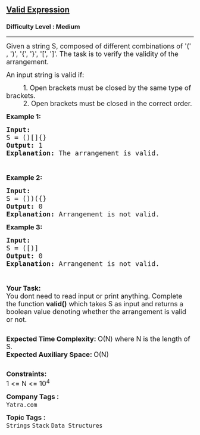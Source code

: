 <h2><a href="https://www.geeksforgeeks.org/problems/valid-expression1025/1?page=3&category=Stack&sortBy=submissions">Valid Expression</a></h2><h3>Difficulty Level : Medium</h3><hr><div class="problems_problem_content__Xm_eO"><p><span style="font-size:18px">Given a string S, composed of different combinations of '(' , ')', '{', '}', '[', ']'. The task is to verify the validity of the arrangement.</span></p>

<p><span style="font-size:18px">An input string is valid if:</span></p>

<p><span style="font-size:18px">&nbsp; &nbsp; &nbsp; &nbsp; &nbsp;1. Open brackets must be closed by the same type of brackets.<br>
&nbsp; &nbsp; &nbsp; &nbsp; &nbsp;2. Open brackets must be closed in the correct order.</span></p>

<p><strong><span style="font-size:18px">Example 1:</span></strong></p>

<pre><span style="font-size:18px"><strong>Input:</strong>
S = ()[]{}
<strong>Output:</strong> 1
<strong>Explanation: </strong>The arrangement is valid.</span></pre>

<p>&nbsp;</p>

<p><strong><span style="font-size:18px">Example 2:</span></strong></p>

<pre><span style="font-size:18px"><strong>Input:</strong>
S = ())({}
<strong>Output:</strong> 0
<strong>Explanation: </strong>Arrangement is not valid.</span></pre>

<p><strong><span style="font-size:18px">Example 3:</span></strong></p>

<pre><span style="font-size:18px"><strong>Input:</strong>
S = ([)]
<strong>Output:</strong> 0
<strong>Explanation: </strong>Arrangement is not valid.</span></pre>

<p>&nbsp;</p>

<p><span style="font-size:18px"><strong>Your Task: &nbsp;</strong><br>
You dont need to read input or print anything. Complete the function <strong>valid()</strong> which takes S as input and returns a boolean value denoting whether the arrangement is valid or not.</span></p>

<p><br>
<span style="font-size:18px"><strong>Expected Time Complexity: </strong>O(N) where N is the length of S.<br>
<strong>Expected Auxiliary Space: </strong>O(N)&nbsp;</span></p>

<p><br>
<span style="font-size:18px"><strong>Constraints:</strong><br>
1 &lt;= N &lt;= 10<sup>4</sup></span></p>
</div><p><span style=font-size:18px><strong>Company Tags : </strong><br><code>Yatra.com</code>&nbsp;<br><p><span style=font-size:18px><strong>Topic Tags : </strong><br><code>Strings</code>&nbsp;<code>Stack</code>&nbsp;<code>Data Structures</code>&nbsp;